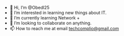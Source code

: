 - 👋 Hi, I’m @Obedl25
- 👀 I’m interested in learning new things about IT. 
- 🌱 I’m currently learning Network +
- 💞️ I’m looking to collaborate on anything.
- 📫 How to reach me at email techcomplio@gmail.com

<!---
Obedl25/Obedl25 is a ✨ special ✨ repository because its `README.md` (this file) appears on your GitHub profile.
You can click the Preview link to take a look at your changes.
--->
